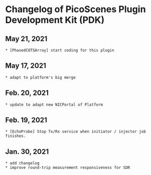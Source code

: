 # Changelog of PicoScenes Plugin Development Kit (PDK)

## May 21, 2021
    * [PhasedCOTSArray] start coding for this plugin

## May 17, 2021
    * adapt to platform's big merge
## Feb. 20, 2021
    * update to adapt new NICPortal of Platform

## Feb. 19, 2021
    * [EchoProbe] Stop Tx/Rx service when initiator / injector job finishes.

## Jan. 30, 2021
    * add changelog
    * improve round-trip measurement responsiveness for SDR